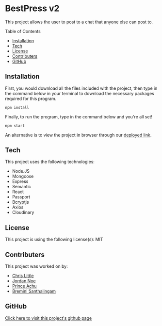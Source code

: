 # BestPress v2

This project allows the user to post to a chat that anyone else can post to.
        
Table of Contents
* [Installation](#Installation)
* [Tech](#Tech)
* [License](#License)
* [Contributers](#Contributers)
* [GitHub](#Github)
        
## Installation
First, you would download all the files included with the project, then type in the command below in your terminal to download the necessary packages required for this program.

```sh
npm install
```

 Finally, to run the program, type in the command below and you're all set!

 ```sh
 npm start
 ```
 
 An alternative is to view the project in browser through our [deployed link](https://bestpressv2.herokuapp.com/).
## Tech
This project uses the following technologies:
* Node.JS
* Mongoose
* Express
* Semantic
* React
* Passport
* Bcryptjs
* Axios
* Cloudinary

## License
This project is using the following license(s): MIT

## Contributers
This project was worked on by:
* [Chris Little](https://github.com/Undeadmatrix/) 
* [Jordan Noe](https://github.com/Spicymelange/)
* [Prince Achu](https://github.com/princeachu/)
* [Bremini Santhalingam](https://github.com/minirutgersbc0321/)
        
## GitHub
[Click here to visit this project's github page](https://github.com/Undeadmatrix/Project3)
